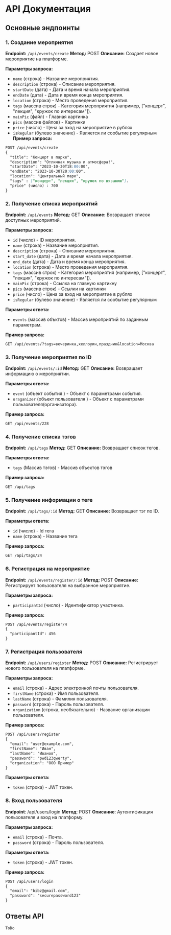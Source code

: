 # API Документация 

## Основные эндпоинты

### 1. Создание мероприятия

**Endpoint:** `/api/events/create`
**Метод:** POST
**Описание:** Создает новое мероприятие на платформе.

**Параметры запроса:**
- `name` (строка) - Название мероприятия.
- `description` (строка) - Описание мероприятия.
- `startDate` (дата) - Дата и время начала мероприятия.
- `endDate` (дата) - Дата и время конца мероприятия.
- `location` (строка) - Место проведения мероприятия.
- `tags` (массив строк) - Категория мероприятия (например, ["концерт", "лекция", "кружок по интересам"]).
- `mainPic` (файл) - Главная картинка
- `pics` (массив файлов) - Картинки
- `price` (число) - Цена за вход на мероприятие в рублях
-  `isRegular` (булево значение) - Является ли сообытие регулярным 
**Пример запроса:**
```markdown
POST /api/events/create
{
  "title": "Концерт в парке",
  "description": "Отличная музыка и атмосфера!",
  "startDate": "2023-10-30T18:00:00",
  "endDate": "2023-10-30T20:00:00",
  "location": "Центральный парк",
  "tags" : ["концерт", "лекция", "кружок по вязанию"].
  "price" (число) : 700
}
```

### 2. Получение списка мероприятий

**Endpoint:** `/api/events`
**Метод:** GET
**Описание:** Возвращает список доступных мероприятий.

**Параметры запроса:**
- `id` (число) - ID мероприятия.
- `name` (строка) - Название мероприятия.
- `description` (строка) - Описание мероприятия.
- `start_date` (дата) - Дата и время начала мероприятия.
- `end_date` (дата) - Дата и время конца мероприятия.
- `location` (строка) - Место проведения мероприятия.
- `tags` (массив строк) - Категория мероприятия (например, ["концерт", "лекция", "кружок по интересам"]).
- `mainPic` (строка) - Ссылка на главную картикну
- `pics` (массив строк) - Ссылки на картинки
- `price` (число) - Цена за вход на мероприятие в рублях
- `isRegular` (булево значение) - Является ли сообытие регулярным 

**Параметры ответа:**
 - `events` (массив объктов) - Массив мероприятий по заданным параметрам.

**Пример запроса:**
```markdown
GET /api/events/?tags=вечеринка,хеллоуин,праздник&location=Москва
```

### 3. Получение мероприятия по ID

**Endpoint:** `/api/events/:id`
**Метод:** GET
**Описание:** Возвращает информацию о мероприятии.


**Параметры ответа:**
 - `event` (объект события ) - Объект с параметрами события.
 - `oraganizer` (объект пользователя ) - Объект с параметрами пользователя(организатора).

**Пример запроса:**
```markdown
GET /api/events/228
```

### 4. Получение списка тэгов

**Endpoint:** `/api/tags`
**Метод:** GET
**Описание:** Возвращает список тегов.

**Параметры ответа:**
 - `tags` (Массив тэгов) - Массив объектов тэгов 

**Пример запроса:**
```markdown
GET /api/tags
```
### 5. Получение информации о теге

**Endpoint:** `/api/tags/:id`
**Метод:** GET
**Описание:** Возвращает тэг по ID.

**Параметры ответа:**
 - `id` (число) - Id тега 
 - `name` (строка) - Название тега 

**Пример запроса:**
```markdown
GET /api/tags/24
```

### 6. Регистрация на мероприятие

**Endpoint:** `/api/events/register/:id`
**Метод:** POST
**Описание:** Регистрирует пользователя на выбранное мероприятие.

**Параметры запроса:**
- `participantId` (число) - Идентификатор участника.

**Пример запроса:**
```markdown
POST /api/events/register/4
{
  "participantId": 456
}
```
### 7. Регистрация пользователя

**Endpoint:** `/api/users/register`
**Метод:** POST
**Описание:** Регистрирует нового пользователя на платформе.

**Параметры запроса:**
- `email` (строка) - Адрес электронной почты пользователя.
- `firstName` (строка) - Имя пользователя.
- `lastName` (строка) - Фамилия пользователя.
- `password` (строка) - Пароль пользователя.
- `organization` (строка, необязательно) - Название организации пользователя.

**Пример запроса:**
```markdown
POST /api/users/register
{
  "email": "user@example.com",
  "firstName": "Иван",
  "lastName": "Иванов",
  "password": "pwd123qwerty",
  "organization": "ООО Пример"
}
```

**Параметры ответа:**
 - `token` (строка) - JWT токен.

### 8. Вход пользователя
**Endpoint**: /api/users/login
**Метод**: POST
**Описание**: Аутентификация пользователя и вход на платформу.

**Параметры запроса:**

- `email` (строка) - Почта.
- `password` (строка) - Пароль пользователя.

**Параметры ответа:**
 - `token` (строка) - JWT токен.

**Пример запроса:**

```markdown
POST /api/users/login
{
  "email": "bibz@gmail.com",
  "password": "securepassword123"
}
```
## Ответы API

`ToDo`

